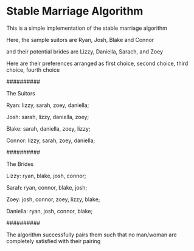 # Stable Marriage Algorithm
This is a simple implementation of the stable marriage algorithm

Here, the sample suitors are Ryan, Josh, Blake and Connor

and their potential brides are Lizzy, Daniella, Sarach, and Zoey

Here are their preferences arranged as first choice, second choice, third choice, fourth choice


##########

The Suitors

Ryan: lizzy, sarah, zoey, daniella;

Josh: sarah, lizzy, daniella, zoey;

Blake: sarah, daniella, zoey, lizzy;

Connor: lizzy, sarah, zoey, daniella;

##########

The Brides

Lizzy: ryan, blake, josh, connor;

Sarah: ryan, connor, blake, josh;

Zoey: josh, connor, zoey, lizzy, blake;

Daniella: ryan, josh, connor, blake;

##########

The algorithm successfully pairs them such that no man/woman are completely satisfied with their pairing

